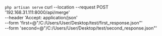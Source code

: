 ``
php artisan serve
``
curl --location --request POST '192.168.31.111:8000/api/merge' \
--header 'Accept: application/json' \
--form 'first=@"/C:/Users/User/Desktop/test/first_response.json"' \
--form 'second=@"/C:/Users/User/Desktop/test/second_response.json"'
